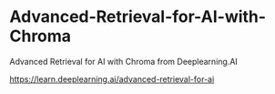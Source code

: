 # Advanced-Retrieval-for-AI-with-Chroma
Advanced Retrieval for AI with Chroma from Deeplearning.AI

https://learn.deeplearning.ai/advanced-retrieval-for-ai
